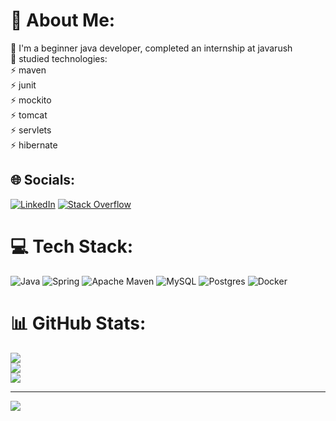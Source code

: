 # 💫 About Me:
🔭 I'm a beginner java developer, completed an internship at javarush<br>🌱 studied technologies:<br>     ⚡ maven<br>     ⚡ junit<br>     ⚡ mockito<br>     ⚡ tomcat<br>     ⚡ servlets<br>     ⚡ hibernate<br>


## 🌐 Socials:
[![LinkedIn](https://img.shields.io/badge/LinkedIn-%230077B5.svg?logo=linkedin&logoColor=white)](https://linkedin.com/in/roman-mizilin) [![Stack Overflow](https://img.shields.io/badge/-Stackoverflow-FE7A16?logo=stack-overflow&logoColor=white)](https://stackoverflow.com/users/21936337)

# 💻 Tech Stack:
![Java](https://img.shields.io/badge/java-%23ED8B00.svg?style=for-the-badge&logo=openjdk&logoColor=white) ![Spring](https://img.shields.io/badge/spring-%236DB33F.svg?style=for-the-badge&logo=spring&logoColor=white) ![Apache Maven](https://img.shields.io/badge/Apache%20Maven-C71A36?style=for-the-badge&logo=Apache%20Maven&logoColor=white) ![MySQL](https://img.shields.io/badge/mysql-%2300000f.svg?style=for-the-badge&logo=mysql&logoColor=white) ![Postgres](https://img.shields.io/badge/postgres-%23316192.svg?style=for-the-badge&logo=postgresql&logoColor=white) ![Docker](https://img.shields.io/badge/docker-%230db7ed.svg?style=for-the-badge&logo=docker&logoColor=white)
# 📊 GitHub Stats:
![](https://github-readme-stats.vercel.app/api?username=mizilinrv&theme=merko&hide_border=true&include_all_commits=false&count_private=false)<br/>
![](https://github-readme-streak-stats.herokuapp.com/?user=mizilinrv&theme=merko&hide_border=true)<br/>
![](https://github-readme-stats.vercel.app/api/top-langs/?username=mizilinrv&theme=merko&hide_border=true&include_all_commits=false&count_private=false&layout=compact)

---
[![](https://visitcount.itsvg.in/api?id=mizilinrv&icon=0&color=0)](https://visitcount.itsvg.in)

<!-- Proudly created with GPRM ( https://gprm.itsvg.in ) -->